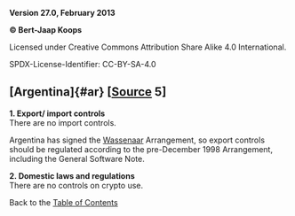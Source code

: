 **Version 27.0, February 2013**

**© Bert-Jaap Koops**

Licensed under Creative Commons Attribution Share Alike 4.0 International.

SPDX-License-Identifier: CC-BY-SA-4.0

## [Argentina]{#ar} \[[Source](cls-srce.htm) 5\]

**1. Export/ import controls**\
There are no import controls.

Argentina has signed the [Wassenaar](#Wassenaar) Arrangement, so export
controls should be regulated according to the pre-December 1998
Arrangement, including the General Software Note.

**2. Domestic laws and regulations**\
There are no controls on crypto use.

Back to the [Table of Contents](index.html#toc)
